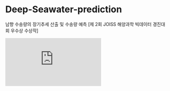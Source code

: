 # Deep-Seawater-prediction
남향 수송량의 장기추세 산출 및 수송량 예측 [제 2회 JOISS 해양과학 빅데이터 경진대회 우수상 수상작]

![남향 수송량의 장기추세 산출 및 수송량 예측.pdf](https://github.com/DOYOON510/Deep-Seawater-prediction/files/11469373/default.pdf)
